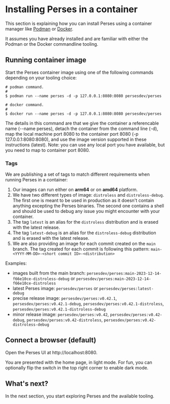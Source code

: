 # Installing Perses in a container

This section is explaining how you can install Perses using a container manager like [Podman](https://podman.io/) or [Docker](https://www.docker.com/).

It assumes you have already installed and are familiar with either the Podman or the Docker commandline tooling.

## Running container image

Start the Perses container image using one of the following commands depending on your tooling choice:

```shell
# podman command.
#
$ podman run --name perses -d -p 127.0.0.1:8080:8080 persesdev/perses
```

```shell
# docker command.
#
$ docker run --name perses -d -p 127.0.0.1:8080:8080 persesdev/perses
```

The details in this command are that we give the container a referencable name (--name perses), detach the container
from the command line (-d), map the local machine port 8080 to the container port 8080 (-p 127.0.0.1:8080:8080), and use
the image version supported in these instructions (latest). Note: you can use any local port you have available, but you
need to map to container port 8080.

### Tags

We are publishing a set of tags to match different requirements when running Perses in a container:

1. Our images can run either on **arm64** or on **amd64** platform.
2. We have two different types of image: `distroless` and `distroless-debug`.
   The first one is meant to be used in production as it doesn't contain anything excepting the Perses binaries.
   The second one contains a shell and should be used to debug any issue you might encounter with your container.
3. The tag `latest` is an alias for the `distroless` distribution and is erased with the latest release.
4. The tag `latest-debug` is an alias for the `distroless-debug` distribution and is erased with the latest release.
5. We are also providing an image for each commit created on the `main` branch.
   The tag created for each commit is following this pattern: `main-<YYYY-MM-DD>-<short commit ID>-<distribution>`

Examples:

- images built from the main branch:  `persesdev/perses:main-2023-12-14-f66e10ce-distroless-debug`
  or `persesdev/perses:main-2023-12-14-f66e10ce-distroless`
- latest Perses image: `persesdev/perses` or `persesdev/perses:latest-debug`
- precise release image: `persesdev/perses:v0.42.1`, `persesdev/perses:v0.42.1-debug`, `persesdev/perses:v0.42.1-distroless`, `persesdev/perses:v0.42.1-distroless-debug`
- minor release image: `persesdev/perses:v0.42`, `persesdev/perses:v0.42-debug`, `persesdev/perses:v0.42-distroless`, `persesdev/perses:v0.42-distroless-debug`

## Connect a browser (default)

Open the Perses UI at http://localhost:8080.

You are presented with the home page, in light mode.
For fun, you can optionally flip the switch in the top right corner to enable dark mode.

## What's next?

In the next section, you start exploring Perses and the available tooling.
